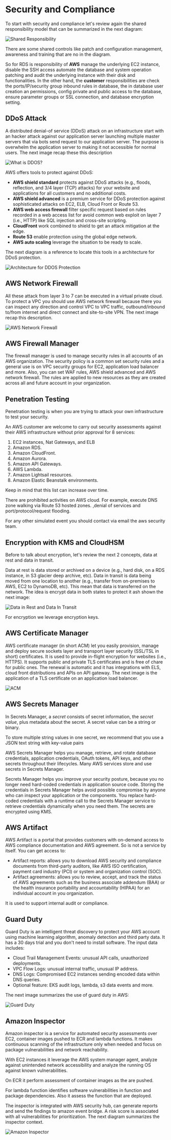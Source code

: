 Security and Compliance
=======================

To start with security and compliance let's review again the shared responsibility model that can be summarized in the next diagram:

![Shared Responsibility](../assets/images/13A-shared-responsibility.png)

There are some shared controls like patch and configuration management, awareness and training that are no  in  the diagram.

So for RDS is responsibility of **AWS** manage the underlying EC2 instance, disable the SSH access automate the database and system operation patching and audit  the underlying instance with their disk and functionalities. In the other hand, the **customer** responsibilities are check the ports/IP/security group inbound rules in database, the in database user creation an permissions, config private and public access to the database, ensure parameter groups or SSL connection, and database encryption setting.

DDoS Attack
-----------

A distributed denial-of service (DDoS) attack on an infrastructure start with an hacker attack against our application server launching multiple master servers that via bots send request to our application server. The purpose is overwhelm the application server to making it not accessible for normal users. The next image recap these this description

![What is DDOS?](../assets/images/13B-ddos.png)

AWS offers tools to protect against DDoS:

- **AWS shield standard** protects against DDoS attacks (e.g., floods, reflection, and 3/4 layer (TCP) attacks) for your website and applications for all customers and no additional costs.
- **AWS shield advanced** is a premium service for DDoS protection against sophisticated attacks on EC2, ELB, Cloud Front or Route 53.
- **AWS web access firewall** filter specific request based on rules recorded in a web access list for avoid common web exploit on layer 7 (i.e., HTTP) like SQL injection and cross-site scripting.
- **CloudFront** work combined to shield to get an attack mitigation at the edge.
- **Route 53** enable protection using the global edge network.
- **AWS auto scaling** leverage the situation to be ready to scale.

The next diagram is a reference to locate this tools in a architecture for DDoS protection.

![Architecture for DDOS Protection](../assets/images/13C-arch.png)

AWS Network Firewall
--------------------

All these attack from layer 3 to 7 can be executed in a virtual private cloud. To protect a VPC you should use AWS network firewall because there you can inspect any direction and control VPC to VPC traffic, outbound/inbound to/from internet and direct connect and site-to-site VPN. The next image recap this description.

![AWS Network Firewall](../assets/images/13D-network-firewall.png)

AWS Firewall Manager
--------------------

The firewall manager is used to manage security rules in all accounts of an AWS organization. The security policy is a common set security rules and a general use is on VPC security groups for EC2, application load balancer and more. Also, you can set WAF rules, AWS shield advanced and AWS network firewall. The rules are applied to new resources as they are created across all and future account in your organization.

Penetration Testing
-------------------

Penetration testing is when you are trying to attack your own infrastructure to test your security.

An AWS customer are welcome to carry out security assessments against their AWS infrastructure without prior approval for 8 services:

1. EC2 instances, Nat Gateways, and  ELB
2. Amazon RDS.
3. Amazon CloudFront.
4. Amazon Aurora.
5. Amazon API Gateways.
6. AWS Lambda.
7. Amazon Lightsail resources.
8. Amazon Elastic Beanstalk environments.

Keep in mind that this list can increase over time.

There are prohibited activities on AWS cloud. For example, execute DNS zone walking via Route 53 hosted zones. ,denial of services and port/protocol/request flooding.

For any other simulated event you should contact via email the aws security team.

Encryption with KMS and CloudHSM
--------------------------------

Before to talk about encryption, let's review the next 2 concepts, data at rest and data in transit.

Data at rest is data stored or archived on a device (e.g., hard disk, on a RDS instance, in S3 glacier deep archive, etc). Data in transit is data being moved from one location to another (e.g., transfer from on-premises to AWS, EC2 to DynamoDB, etc). This mean that data is transferred on the network. The idea is encrypt data in both states to protect it ash shown the next image:

![Data in Rest and Data In Transit](../assets/images/13E-rest-transit.png)

For encryption we leverage encryption keys.

AWS Certificate Manager
-----------------------

AWS certificate manager (in short ACM) let you easily provision, manage and deploy secure sockets layer and transport layer security (SSL/TSL in short) certificates. It is used to provide in-flight encryption for websites (i.e., HTTPS). It supports public and private TLS certificates and is free of chare for public ones. The renewal is automatic and it has integrations with ELS, cloud front distributions and APIs on API gateway. The next image is the application of a TLS certificate on an application load balancer.

![ACM](../assets/images/13F-acm.png)

AWS Secrets Manager
-------------------

In Secrets Manager, a _secret_ consists of secret information, the _secret value_, plus metadata about the secret. A secret value can be a string or binary.

To store multiple string values in one secret, we recommend that you use a JSON text string with key-value pairs

AWS Secrets Manager helps you manage, retrieve, and rotate database credentials, application credentials, OAuth tokens, API keys, and other secrets throughout their lifecycles. Many AWS services store and use secrets in Secrets Manager.

Secrets Manager helps you improve your security posture, because you no longer need hard-coded credentials in application source code. Storing the credentials in Secrets Manager helps avoid possible compromise by anyone who can inspect your application or the components. You replace hard-coded credentials with a runtime call to the Secrets Manager service to retrieve credentials dynamically when you need them. The secrets are encrypted using KMS.

AWS Artifact
------------

AWS Artifact is a portal that provides customers with on-demand access to AWS compliance documentation and AWS agreement. So is not a service by itself. You can get access to:

- Artifact reports: allows you to download AWS security and compliance documents from third-party auditors, like AWS ISO certification, payment card industry (PCI) or system and organization control (SOC).
- Artifact agreements: allows you to review, accept, and track the status of AWS agreements such as the business associate addendum (BAA) or the health insurance portability and accountability (HIPAA) for an individual account in you organization.

It is used to support internal audit or compliance.

Guard Duty
----------

Guard Duty is an intelligent threat discovery to protect your AWS account using machine learning algorithm, anomaly detection and third party data. It has a 30 days trial and you don't need to install software. The input data includes:

- Cloud Trail Management Events: unusual API calls, unauthorized deployments.
- VPC Flow Logs: unusual internal traffic, unusual IP address.
- DNS Logs: Compromised EC2 instances sending encoded data within DNS queries.
- Optional feature: EKS audit logs, lambda, s3 data events and more.

The next image summarizes the use of guard duty in AWS:

![Guard Duty](../assets/images/13G-guard-duty.png)

Amazon Inspector
----------------

Amazon inspector is a service for automated security assessments over EC2, container images pushed to ECR and lambda functions. It makes continuous scanning of the infrastructure only when needed and focus on package vulnerabilities and network reachability.

With EC2 instances it leverage the AWS system manager agent, analyze against unintended network accessibility and analyze the running OS against known vulnerabilities.

On ECR it perform assessment of container images as the are pushed.

For lambda function identifies software vulnerabilities in function and package dependencies. Also it assess the function that are deployed.

The inspector is integrated with AWS security hub, can generate reports and send the findings to amazon event bridge. A risk score is associated with all vulnerabilities for prioritization. The next diagram summarizes the inspector context.

![Amazon Inspector](../assets/images/13H-inspector.png)
